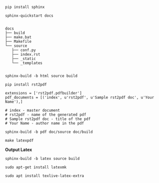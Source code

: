 `pip install sphinx`


`sphinx-quickstart docs`



```

docs
├── build           
├── make.bat
├── Makefile
└── source
   ├── conf.py
   ├── index.rst
   ├── _static
   └── _templates
   
```

`sphinx-build -b html source build`


`pip install rst2pdf`

```
extensions = ['rst2pdf.pdfbuilder']
pdf_documents = [('index', u'rst2pdf', u'Sample rst2pdf doc', u'Your Name'),]

# index - master document
# rst2pdf - name of the generated pdf
# Sample rst2pdf doc - title of the pdf
# Your Name - author name in the pdf
```

`sphinx-build -b pdf doc/source doc/build`


`make latexpdf`



**Output Latex**

`sphinx-build -b latex source build`

`sudo apt-get install latexmk`

`sudo apt install texlive-latex-extra`

